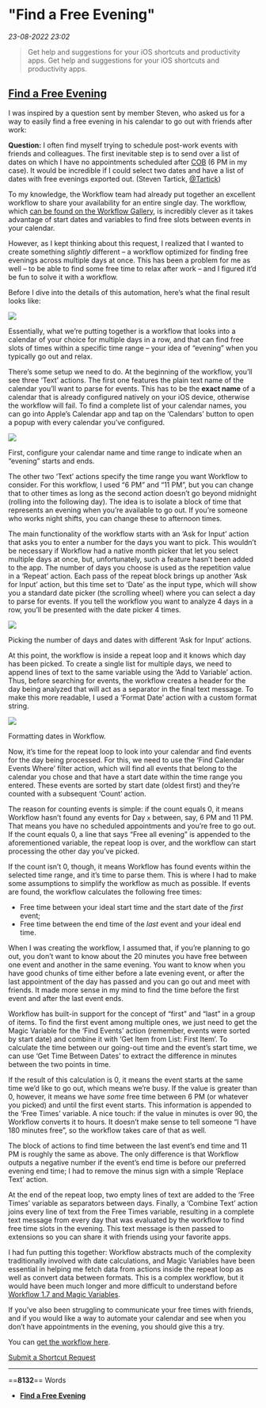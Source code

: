 # "Find a Free Evening"

*23-08-2022 23:02* 

> Get help and suggestions for your iOS shortcuts and productivity apps.
Get help and suggestions for your iOS shortcuts and productivity apps.

## [Find a Free Evening](https://club.macstories.net/posts/find-a-free-evening)

I was inspired by a question sent by member Steven, who asked us for a way to easily find a free evening in his calendar to go out with friends after work:

**Question:** I often find myself trying to schedule post-work events with friends and colleagues. The first inevitable step is to send over a list of dates on which I have no appointments scheduled after [COB](https://en.wikipedia.org/wiki/End_of_day) (6 PM in my case). It would be incredible if I could select two dates and have a list of dates with free evenings exported out. (Steven Tartick, [@Tartick](http://twitter.com/Tartick))

To my knowledge, the Workflow team had already put together an excellent workflow to share your availability for an entire single day. The workflow, which [can be found on the Workflow Gallery](https://workflow.is/workflows/703443a0652c4c6596d541b218bff567), is incredibly clever as it takes advantage of start dates and variables to find free slots between events in your calendar.

However, as I kept thinking about this request, I realized that I wanted to create something *slightly* different – a workflow optimized for finding free evenings across multiple days at once. This has been a problem for me as well – to be able to find some free time to relax after work – and I figured it’d be fun to solve it with a workflow.

Before I dive into the details of this automation, here’s what the final result looks like:

[![](https://gallery.mailchimp.com/9f4b80a35728f7271fe3ea6ff/images/b2af05de-dc6d-4197-8491-919a3bdc1e73.jpeg)](https://2672686a4cf38e8c2458-2712e00ea34e3076747650c92426bbb5.ssl.cf1.rackcdn.com/2017-04-06-15-37-20.jpeg)

Essentially, what we’re putting together is a workflow that looks into a calendar of your choice for multiple days in a row, and that can find free slots of times within a specific time range – your idea of “evening” when you typically go out and relax.

There’s some setup we need to do. At the beginning of the workflow, you’ll see three ‘Text’ actions. The first one features the plain text name of the calendar you’ll want to parse for events. This has to be the **exact name** of a calendar that is already configured natively on your iOS device, otherwise the workflow will fail. To find a complete list of your calendar names, you can go into Apple’s Calendar app and tap on the ‘Calendars’ button to open a popup with every calendar you’ve configured.

![](https://2672686a4cf38e8c2458-2712e00ea34e3076747650c92426bbb5.ssl.cf1.rackcdn.com/2017-04-06-15-38-23.jpeg)

First, configure your calendar name and time range to indicate when an “evening” starts and ends.

The other two ‘Text’ actions specify the time range you want Workflow to consider. For this workflow, I used “6 PM” and “11 PM”, but you can change that to other times as long as the second action doesn’t go beyond midnight (rolling into the following day). The idea is to isolate a block of time that represents an evening when you’re available to go out. If you’re someone who works night shifts, you can change these to afternoon times.

The main functionality of the workflow starts with an ‘Ask for Input’ action that asks you to enter a number for the days you want to pick. This wouldn’t be necessary if Workflow had a native month picker that let you select multiple days at once, but, unfortunately, such a feature hasn’t been added to the app. The number of days you choose is used as the repetition value in a ‘Repeat’ action. Each pass of the repeat block brings up another ‘Ask for Input’ action, but this time set to ‘Date’ as the input type, which will show you a standard date picker (the scrolling wheel) where you can select a day to parse for events. If you tell the workflow you want to analyze 4 days in a row, you’ll be presented with the date picker 4 times.

![](https://2672686a4cf38e8c2458-2712e00ea34e3076747650c92426bbb5.ssl.cf1.rackcdn.com/2017-04-06-15-48-47.jpeg)

Picking the number of days and dates with different ‘Ask for Input’ actions.

At this point, the workflow is inside a repeat loop and it knows which day has been picked. To create a single list for multiple days, we need to append lines of text to the same variable using the ‘Add to Variable’ action. Thus, before searching for events, the workflow creates a header for the day being analyzed that will act as a separator in the final text message. To make this more readable, I used a ‘Format Date’ action with a custom format string.

![](https://2672686a4cf38e8c2458-2712e00ea34e3076747650c92426bbb5.ssl.cf1.rackcdn.com/2017-04-06-15-46-30.jpeg)

Formatting dates in Workflow.

Now, it’s time for the repeat loop to look into your calendar and find events for the day being processed. For this, we need to use the ‘Find Calendar Events Where’ filter action, which will find all events that belong to the calendar you chose and that have a start date within the time range you entered. These events are sorted by start date (oldest first) and they’re counted with a subsequent ‘Count’ action.

The reason for counting events is simple: if the count equals 0, it means Workflow hasn’t found any events for Day `x` between, say, 6 PM and 11 PM. That means you have no scheduled appointments and you’re free to go out. If the count equals 0, a line that says “Free all evening” is appended to the aforementioned variable, the repeat loop is over, and the workflow can start processing the other day you’ve picked.

If the count isn’t 0, though, it means Workflow has found events within the selected time range, and it’s time to parse them. This is where I had to make some assumptions to simplify the workflow as much as possible. If events are found, the workflow calculates the following free times:

-   Free time between your ideal start time and the start date of the *first* event;
-   Free time between the end time of the *last* event and your ideal end time.

When I was creating the workflow, I assumed that, if you’re planning to go out, you don’t want to know about the 20 minutes you have free between one event and another in the same evening. You want to know when you have good chunks of time either before a late evening event, or after the last appointment of the day has passed and you can go out and meet with friends. It made more sense in my mind to find the time before the first event and after the last event ends.

Workflow has built-in support for the concept of “first” and “last” in a group of items. To find the first event among multiple ones, we just need to get the Magic Variable for the ‘Find Events’ action (remember, events were sorted by start date) and combine it with ‘Get Item from List: First Item’. To calculate the time between our going-out time and the event’s start time, we can use ‘Get Time Between Dates’ to extract the difference in minutes between the two points in time.

If the result of this calculation is 0, it means the event starts at the same time we’d like to go out, which means we’re busy. If the value is greater than 0, however, it means we have *some* free time between 6 PM (or whatever you picked) and until the first event starts. This information is appended to the ‘Free Times’ variable. A nice touch: if the value in minutes is over 90, the Workflow converts it to hours. It doesn’t make sense to tell someone “I have 180 minutes free”, so the workflow takes care of that as well.

The block of actions to find time between the last event’s end time and 11 PM is roughly the same as above. The only difference is that Workflow outputs a negative number if the event’s end time is before our preferred evening end time; I had to remove the minus sign with a simple ‘Replace Text’ action.

At the end of the repeat loop, two empty lines of text are added to the ‘Free Times’ variable as separators between days. Finally, a ‘Combine Text’ action joins every line of text from the Free Times variable, resulting in a complete text message from every day that was evaluated by the workflow to find free time slots in the evening. This text message is then passed to extensions so you can share it with friends using your favorite apps.

I had fun putting this together: Workflow abstracts much of the complexity traditionally involved with date calculations, and Magic Variables have been essential in helping me fetch data from actions inside the repeat loop as well as convert data between formats. This is a complex workflow, but it would have been much longer and more difficult to understand before [Workflow 1.7 and Magic Variables](https://www.macstories.net/ios/workflow-1-7-introduces-magic-variables-for-easier-more-powerful-visual-automation/).

If you’ve also been struggling to communicate your free times with friends, and if you would like a way to automate your calendar and see when you don’t have appointments in the evening, you should give this a try.

You can [get the workflow here](https://workflow.is/workflows/3581ddde8eca4bb3a7d71eb981b14769).

[Submit a Shortcut Request](https://docs.google.com/forms/d/e/1FAIpQLSeViYJRP69lNKgbmNWqxY1iEnz851gLE375swzC12Qarm-RxA/viewform?usp=sf_link)
***

==**8132**== Words

- **[Find a Free Evening](https://club.macstories.net/posts/find-a-free-evening)**